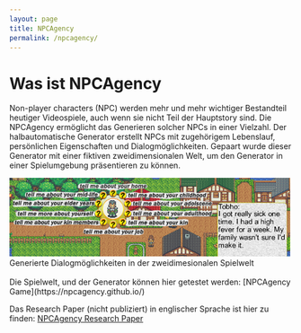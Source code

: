 ```yaml
---
layout: page
title: NPCAgency
permalink: /npcagency/
---
```

# Was ist NPCAgency
Non-player characters (NPC) werden mehr und mehr wichtiger Bestandteil heutiger Videospiele, auch wenn sie nicht Teil der Hauptstory sind. Die NPCAgency ermöglicht das Generieren solcher NPCs in einer Vielzahl. Der halbautomatische Generator erstellt NPCs mit zugehörigem Lebenslauf, persönlichen Eigenschaften und Dialogmöglichkeiten. Gepaart wurde dieser Generator mit einer fiktiven zweidimensionalen Welt, um den Generator in einer Spielumgebung präsentieren zu können.

<div style="margin:0auto;"><img src="/npcagency/intro.png" alt="Dialogmöglichkeiten" width="500"/></div>
<div style="text-align:left;">Generierte Dialogmöglichkeiten in der zweidimesionalen Spielwelt</div>


<br>
Die Spielwelt, und der Generator können hier getestet werden: [NPCAgency Game](https://npcagency.github.io/)

Das Research Paper (nicht publiziert) in englischer Sprache ist hier zu finden: [NPCAgency Research Paper](/npcagency/NPCAgency.pdf)